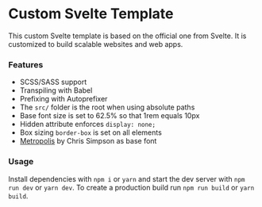 # Custom Svelte Template

This custom Svelte template is based on the official one from Svelte. It is customized to build scalable websites and web apps.

### Features

* SCSS/SASS support
* Transpiling with Babel
* Prefixing with Autoprefixer
* The `src/` folder is the root when using absolute paths
* Base font size is set to 62.5% so that 1rem equals 10px
* Hidden attribute enforces `display: none;`
* Box sizing `border-box` is set on all elements
* [Metropolis](https://github.com/chrismsimpson/Metropolis) by Chris Simpson as base font


### Usage

Install dependencies with `npm i` or `yarn` and start the dev server with `npm run dev` or `yarn dev`. To create a production build run `npm run build` or `yarn build`.